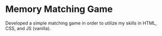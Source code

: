 # Memory Matching Game
Developed a simple matching game in order to utilize my skills in HTML, CSS, and JS (vanilla).

